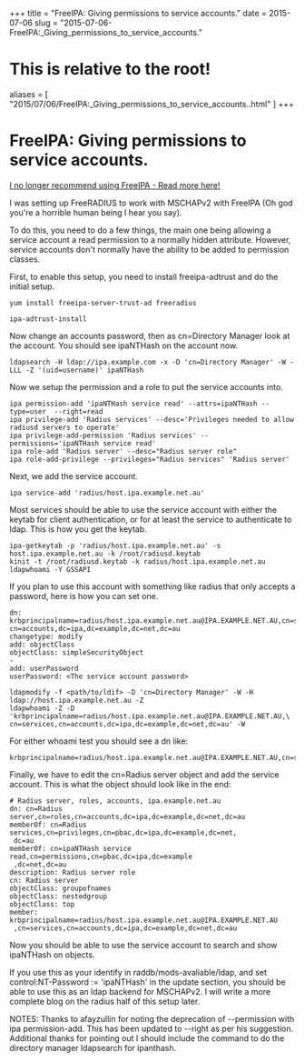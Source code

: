 +++
title = "FreeIPA: Giving permissions to service accounts."
date = 2015-07-06
slug = "2015-07-06-FreeIPA:_Giving_permissions_to_service_accounts."
# This is relative to the root!
aliases = [ "2015/07/06/FreeIPA:_Giving_permissions_to_service_accounts..html" ]
+++
# FreeIPA: Giving permissions to service accounts.

[I no longer recommend using FreeIPA - Read more
here!](/blog/html/2019/07/10/i_no_longer_recommend_freeipa.html)

I was setting up FreeRADIUS to work with MSCHAPv2 with FreeIPA (Oh god
you\'re a horrible human being I hear you say).

To do this, you need to do a few things, the main one being allowing a
service account a read permission to a normally hidden attribute.
However, service accounts don\'t normally have the ability to be added
to permission classes.

First, to enable this setup, you need to install freeipa-adtrust and do
the initial setup.

    yum install freeipa-server-trust-ad freeradius

    ipa-adtrust-install

Now change an accounts password, then as cn=Directory Manager look at
the account. You should see ipaNTHash on the account now.

    ldapsearch -H ldap://ipa.example.com -x -D 'cn=Directory Manager' -W -LLL -Z '(uid=username)' ipaNTHash

Now we setup the permission and a role to put the service accounts into.

    ipa permission-add 'ipaNTHash service read' --attrs=ipaNTHash --type=user  --right=read
    ipa privilege-add 'Radius services' --desc='Privileges needed to allow radiusd servers to operate'
    ipa privilege-add-permission 'Radius services' --permissions='ipaNTHash service read'
    ipa role-add 'Radius server' --desc="Radius server role"
    ipa role-add-privilege --privileges="Radius services" 'Radius server'

Next, we add the service account.

    ipa service-add 'radius/host.ipa.example.net.au'

Most services should be able to use the service account with either the
keytab for client authentication, or for at least the service to
authenticate to ldap. This is how you get the keytab.

    ipa-getkeytab -p 'radius/host.ipa.example.net.au' -s host.ipa.example.net.au -k /root/radiusd.keytab
    kinit -t /root/radiusd.keytab -k radius/host.ipa.example.net.au
    ldapwhoami -Y GSSAPI

If you plan to use this account with something like radius that only
accepts a password, here is how you can set one.

    dn: krbprincipalname=radius/host.ipa.example.net.au@IPA.EXAMPLE.NET.AU,cn=services,\
    cn=accounts,dc=ipa,dc=example,dc=net,dc=au
    changetype: modify
    add: objectClass
    objectClass: simpleSecurityObject
    -
    add: userPassword
    userPassword: <The service account password>

    ldapmodify -f <path/to/ldif> -D 'cn=Directory Manager' -W -H ldap://host.ipa.example.net.au -Z
    ldapwhoami -Z -D 'krbprincipalname=radius/host.ipa.example.net.au@IPA.EXAMPLE.NET.AU,\
    cn=services,cn=accounts,dc=ipa,dc=example,dc=net,dc=au' -W 

For either whoami test you should see a dn like:

    krbprincipalname=radius/host.ipa.example.net.au@IPA.EXAMPLE.NET.AU,cn=services,cn=accounts,dc=ipa,dc=example,dc=net,dc=au

Finally, we have to edit the cn=Radius server object and add the service
account. This is what the object should look like in the end:

    # Radius server, roles, accounts, ipa.example.net.au
    dn: cn=Radius server,cn=roles,cn=accounts,dc=ipa,dc=example,dc=net,dc=au
    memberOf: cn=Radius services,cn=privileges,cn=pbac,dc=ipa,dc=example,dc=net,
     dc=au
    memberOf: cn=ipaNTHash service read,cn=permissions,cn=pbac,dc=ipa,dc=example
     ,dc=net,dc=au
    description: Radius server role
    cn: Radius server
    objectClass: groupofnames
    objectClass: nestedgroup
    objectClass: top
    member: krbprincipalname=radius/host.ipa.example.net.au@IPA.EXAMPLE.NET.AU
     ,cn=services,cn=accounts,dc=ipa,dc=example,dc=net,dc=au

Now you should be able to use the service account to search and show
ipaNTHash on objects.

If you use this as your identify in raddb/mods-avaliable/ldap, and set
control:NT-Password := \'ipaNTHash\' in the update section, you should
be able to use this as an ldap backend for MSCHAPv2. I will write a more
complete blog on the radius half of this setup later.

NOTES: Thanks to afayzullin for noting the deprecation of \--permission
with ipa permission-add. This has been updated to \--right as per his
suggestion. Additional thanks for pointing out I should include the
command to do the directory manager ldapsearch for ipanthash.
